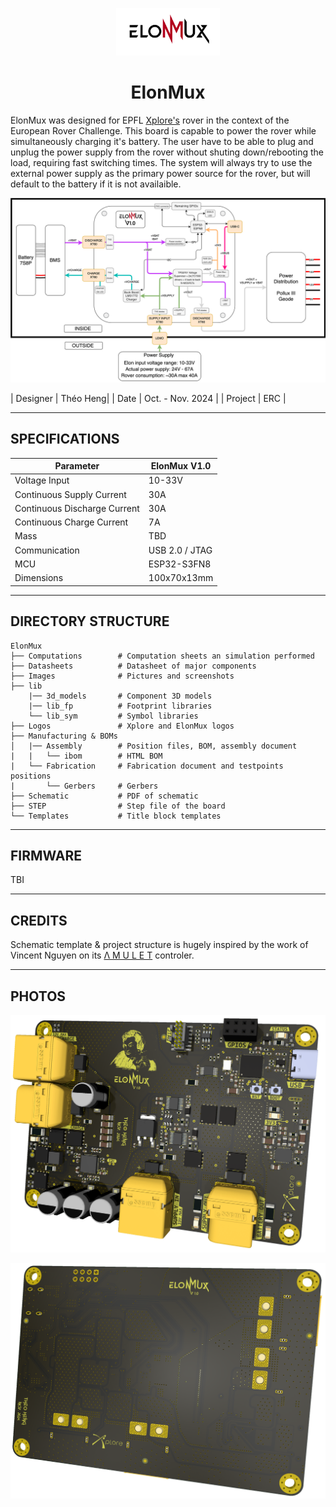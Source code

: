 <p align="center" width="100%">
  <source media="(prefers-color-scheme: dark)" width="33%" srcset="./Logos/ElonMuxLight.png">
  <source media="(prefers-color-scheme: light)" width="33%" srcset="./Logos/ElonMuxDark.png">
  <img alt="ElonMux logo" width="33%" src="./Logos/ElonMuxDark.png">
</p>

<h1 align="center">ElonMux</h1>

ElonMux was designed for EPFL [Xplore's](https://github.com/EPFLXplore) rover in the context of the European Rover Challenge. This board is capable to power the rover while simultaneously charging it's battery. The user have to be able to plug and unplug the power supply from the rover without shuting down/rebooting the load, requiring fast switching times. 
The system will always try to use the external power supply as the primary power source for the rover, but will default to the battery if it is not availaible.

<p align="center" width="100%">
    <img src="./Images/ElonMux_r1.png">
</p>

| Designer | Théo Heng| 
| Date | Oct. - Nov. 2024 |
| Project | ERC |

***

## SPECIFICATIONS

| Parameter | ElonMux V1.0 | 
| --- | --- |
| Voltage Input | 10-33V |
| Continuous Supply Current | 30A |
| Continuous Discharge Current | 30A |
| Continuous Charge Current | 7A |
| Mass | TBD |
| Communication | USB 2.0 / JTAG |
| MCU | ESP32-S3FN8 |
| Dimensions | 100x70x13mm |

***

## DIRECTORY STRUCTURE

```
ElonMux
├── Computations        # Computation sheets an simulation performed
├── Datasheets          # Datasheet of major components
├── Images              # Pictures and screenshots
├── lib
    |── 3d_models       # Component 3D models
    |── lib_fp          # Footprint libraries
    └── lib_sym         # Symbol libraries
├── Logos               # Xplore and ElonMux logos
├── Manufacturing & BOMs
│   |── Assembly        # Position files, BOM, assembly document
|   |   └── ibom        # HTML BOM
|   └── Fabrication     # Fabrication document and testpoints positions
|       └── Gerbers     # Gerbers
├── Schematic           # PDF of schematic
├── STEP                # Step file of the board
└── Templates           # Title block templates

```

***

## FIRMWARE

TBI

***

## CREDITS

Schematic template & project structure is hugely inspired by the work of Vincent Nguyen on its [Λ M U L E T](https://github.com/EPFLXplore/XRE_LeggedRobot_HW/tree/master/amulet_controller) controler.

***

## PHOTOS

<p align="center" width="100%">
    <img src="./Images/ElonMuxFront3.png">
</p>

<p align="center" width="100%">
    <img src="./Images/ElonMuxBack3.png">
</p>

